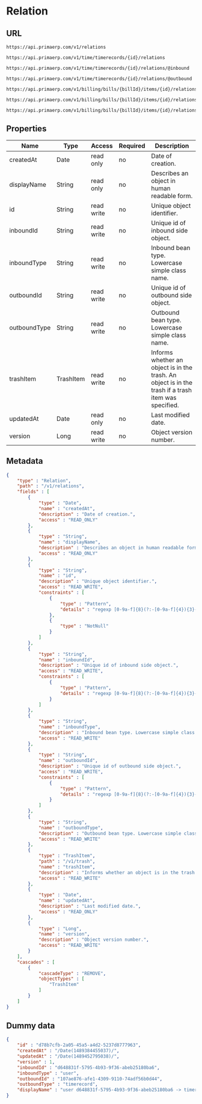 Relation
==

## URL

	https://api.primaerp.com/v1/relations

	https://api.primaerp.com/v1/time/timerecords/{id}/relations

	https://api.primaerp.com/v1/time/timerecords/{id}/relations/@inbound

	https://api.primaerp.com/v1/time/timerecords/{id}/relations/@outbound

	https://api.primaerp.com/v1/billing/bills/{billId}/items/{id}/relations

	https://api.primaerp.com/v1/billing/bills/{billId}/items/{id}/relations/@inbound

	https://api.primaerp.com/v1/billing/bills/{billId}/items/{id}/relations/@outbound

## Properties

| Name         | Type      | Access     | Required | Description                                                                                         |
|--------------|-----------|------------|----------|-----------------------------------------------------------------------------------------------------|
| createdAt    | Date      | read only  | no       | Date of creation.                                                                                   |
| displayName  | String    | read only  | no       | Describes an object in human readable form.                                                         |
| id           | String    | read write | no       | Unique object identifier.                                                                           |
| inboundId    | String    | read write | no       | Unique id of inbound side object.                                                                   |
| inboundType  | String    | read write | no       | Inbound bean type. Lowercase simple class name.                                                     |
| outboundId   | String    | read write | no       | Unique id of outbound side object.                                                                  |
| outboundType | String    | read write | no       | Outbound bean type. Lowercase simple class name.                                                    |
| trashItem    | TrashItem | read write | no       | Informs whether an object is in the trash. An object is in the trash if a trash item was specified. |
| updatedAt    | Date      | read only  | no       | Last modified date.                                                                                 |
| version      | Long      | read write | no       | Object version number.                                                                              |

## Metadata

```JSON
{
	"type" : "Relation",
	"path" : "/v1/relations",
	"fields" : [
		{
			"type" : "Date",
			"name" : "createdAt",
			"description" : "Date of creation.",
			"access" : "READ_ONLY"
		},
		{
			"type" : "String",
			"name" : "displayName",
			"description" : "Describes an object in human readable form.",
			"access" : "READ_ONLY"
		},
		{
			"type" : "String",
			"name" : "id",
			"description" : "Unique object identifier.",
			"access" : "READ_WRITE",
			"constraints" : [
				{
					"type" : "Pattern",
					"details" : "regexp [0-9a-f]{8}(?:-[0-9a-f]{4}){3}-[0-9a-f]{12}"
				},
				{
					"type" : "NotNull"
				}
			]
		},
		{
			"type" : "String",
			"name" : "inboundId",
			"description" : "Unique id of inbound side object.",
			"access" : "READ_WRITE",
			"constraints" : [
				{
					"type" : "Pattern",
					"details" : "regexp [0-9a-f]{8}(?:-[0-9a-f]{4}){3}-[0-9a-f]{12}"
				}
			]
		},
		{
			"type" : "String",
			"name" : "inboundType",
			"description" : "Inbound bean type. Lowercase simple class name.",
			"access" : "READ_WRITE"
		},
		{
			"type" : "String",
			"name" : "outboundId",
			"description" : "Unique id of outbound side object.",
			"access" : "READ_WRITE",
			"constraints" : [
				{
					"type" : "Pattern",
					"details" : "regexp [0-9a-f]{8}(?:-[0-9a-f]{4}){3}-[0-9a-f]{12}"
				}
			]
		},
		{
			"type" : "String",
			"name" : "outboundType",
			"description" : "Outbound bean type. Lowercase simple class name.",
			"access" : "READ_WRITE"
		},
		{
			"type" : "TrashItem",
			"path" : "/v1/trash",
			"name" : "trashItem",
			"description" : "Informs whether an object is in the trash. An object is in the trash if a trash item was specified.",
			"access" : "READ_WRITE"
		},
		{
			"type" : "Date",
			"name" : "updatedAt",
			"description" : "Last modified date.",
			"access" : "READ_ONLY"
		},
		{
			"type" : "Long",
			"name" : "version",
			"description" : "Object version number.",
			"access" : "READ_WRITE"
		}
	],
	"cascades" : [
		{
			"cascadeType" : "REMOVE",
			"objectTypes" : [
				"TrashItem"
			]
		}
	]
}
```

## Dummy data

```JSON
{
	"id" : "d78b7cfb-2a05-45a5-a4d2-5237d8777963",
	"createdAt" : "/Date(1489384455037)/",
	"updatedAt" : "/Date(1489452795038)/",
	"version" : 1,
	"inboundId" : "d648831f-5795-4b93-9f36-abeb25180ba6",
	"inboundType" : "user",
	"outboundId" : "107ae876-afe1-4309-9110-74adf56b0d44",
	"outboundType" : "timerecord",
	"displayName" : "user d648831f-5795-4b93-9f36-abeb25180ba6 -> timerecord 107ae876-afe1-4309-9110-74adf56b0d44"
}
```
